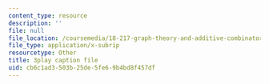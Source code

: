 ```yaml
---
content_type: resource
description: ''
file: null
file_location: /coursemedia/18-217-graph-theory-and-additive-combinatorics-fall-2019/cb6c1ad3503b25de5fe69b4bd8f457df_RD9AWDdj-Yk.srt
file_type: application/x-subrip
resourcetype: Other
title: 3play caption file
uid: cb6c1ad3-503b-25de-5fe6-9b4bd8f457df
---
```

